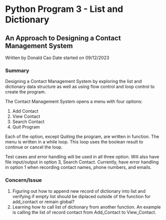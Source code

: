 # Python Program 3 - List and Dictionary
## An Approach to Designing a Contact Management System
Written by Donald Cao
Date started on 09/12/2023

### Summary
Designing a Contact Management System by exploring the list and dictionary data structure as well as using flow control and loop control to create the program.

The Contact Management System opens a menu with four options:
1. Add Contact
2. View Contact
3. Search Contact
4. Quit Program

Each of the option, except Quiting the program, are written in function. The menu is written in a while loop. This loop uses the boolean result to continue or cancel the loop.

Test cases and error handling will be used in all three option. Will also have file input/output in option 3, Search Contact. Currently, have error handling in option 1 when recording contact names, phone numbers, and emails. 

### Concern/Issue
1. Figuring out how to append new record of dictionary into list and verifying if empty list should be diplaced outside of the function for add_contact or remain global?
2. Learning how to call list of dictionary from another function. An example is calling the list of record contact from Add_Contact to View_Contact.